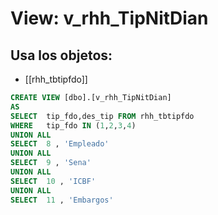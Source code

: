 # View: v_rhh_TipNitDian

## Usa los objetos:
- [[rhh_tbtipfdo]]

```sql
CREATE VIEW [dbo].[v_rhh_TipNitDian]
AS
SELECT	tip_fdo,des_tip FROM rhh_tbtipfdo
WHERE	tip_fdo IN (1,2,3,4)
UNION ALL
SELECT	8 , 'Empleado'
UNION ALL
SELECT	9 , 'Sena'
UNION ALL
SELECT	10 , 'ICBF'
UNION ALL
SELECT	11 , 'Embargos'

```
